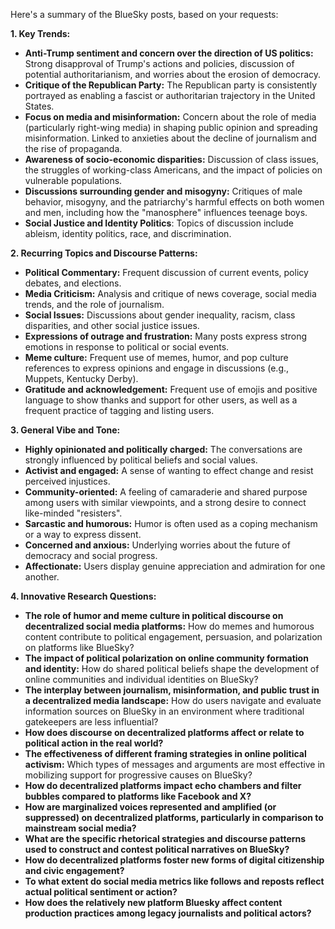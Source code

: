 Here's a summary of the BlueSky posts, based on your requests:

**1. Key Trends:**

*   **Anti-Trump sentiment and concern over the direction of US politics:** Strong disapproval of Trump's actions and policies, discussion of potential authoritarianism, and worries about the erosion of democracy.
*   **Critique of the Republican Party:** The Republican party is consistently portrayed as enabling a fascist or authoritarian trajectory in the United States.
*   **Focus on media and misinformation:** Concern about the role of media (particularly right-wing media) in shaping public opinion and spreading misinformation. Linked to anxieties about the decline of journalism and the rise of propaganda.
*   **Awareness of socio-economic disparities:** Discussion of class issues, the struggles of working-class Americans, and the impact of policies on vulnerable populations.
*   **Discussions surrounding gender and misogyny:** Critiques of male behavior, misogyny, and the patriarchy's harmful effects on both women and men, including how the "manosphere" influences teenage boys.
*   **Social Justice and Identity Politics**: Topics of discussion include ableism, identity politics, race, and discrimination.

**2. Recurring Topics and Discourse Patterns:**

*   **Political Commentary:** Frequent discussion of current events, policy debates, and elections.
*   **Media Criticism:** Analysis and critique of news coverage, social media trends, and the role of journalism.
*   **Social Issues:** Discussions about gender inequality, racism, class disparities, and other social justice issues.
*   **Expressions of outrage and frustration:** Many posts express strong emotions in response to political or social events.
*   **Meme culture:** Frequent use of memes, humor, and pop culture references to express opinions and engage in discussions (e.g., Muppets, Kentucky Derby).
*   **Gratitude and acknowledgement:** Frequent use of emojis and positive language to show thanks and support for other users, as well as a frequent practice of tagging and listing users.

**3. General Vibe and Tone:**

*   **Highly opinionated and politically charged:** The conversations are strongly influenced by political beliefs and social values.
*   **Activist and engaged:** A sense of wanting to effect change and resist perceived injustices.
*   **Community-oriented:** A feeling of camaraderie and shared purpose among users with similar viewpoints, and a strong desire to connect like-minded "resisters".
*   **Sarcastic and humorous:** Humor is often used as a coping mechanism or a way to express dissent.
*   **Concerned and anxious:** Underlying worries about the future of democracy and social progress.
*   **Affectionate:** Users display genuine appreciation and admiration for one another.

**4. Innovative Research Questions:**

*   **The role of humor and meme culture in political discourse on decentralized social media platforms:** How do memes and humorous content contribute to political engagement, persuasion, and polarization on platforms like BlueSky?
*   **The impact of political polarization on online community formation and identity:** How do shared political beliefs shape the development of online communities and individual identities on BlueSky?
*   **The interplay between journalism, misinformation, and public trust in a decentralized media landscape:** How do users navigate and evaluate information sources on BlueSky in an environment where traditional gatekeepers are less influential?
*   **How does discourse on decentralized platforms affect or relate to political action in the real world?**
*   **The effectiveness of different framing strategies in online political activism:** Which types of messages and arguments are most effective in mobilizing support for progressive causes on BlueSky?
*   **How do decentralized platforms impact echo chambers and filter bubbles compared to platforms like Facebook and X?**
*   **How are marginalized voices represented and amplified (or suppressed) on decentralized platforms, particularly in comparison to mainstream social media?**
*   **What are the specific rhetorical strategies and discourse patterns used to construct and contest political narratives on BlueSky?**
*   **How do decentralized platforms foster new forms of digital citizenship and civic engagement?**
*   **To what extent do social media metrics like follows and reposts reflect actual political sentiment or action?**
*   **How does the relatively new platform Bluesky affect content production practices among legacy journalists and political actors?**
